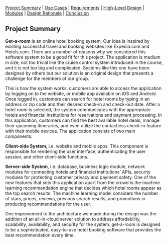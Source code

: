 [Project Summary](index.md) | [Use Cases](use_cases.md) | [Requirements](requirements.md) | [High-Level Design](high_level_design.md) | [Modules](modules.md) | [Design Rationale](design_rationale.md) | [Conclusion](conclusion.md)

## Project Summary

**Get-a-room** is an online hotel booking system. Our idea is inspired by existing successful travel and booking websites like Expedia.com and Hotels.com. There are a number of reasons why we considered this software system to be a good fit for this project. The application is medium in size, not too trivial like the cruise control system introduced in the course, and it is not too big and complicated. Systems like this one have been designed by others but our solution is an original design that presents a challenge for the members of our group.

This is how the system works: customers are able to access the application by logging on to the website, or mobile app available on iOS and Android. Once logged in, customers can search for hotel rooms by typing in an address or zip code and their desired check-in and check-out date. After a hotel room is selected, the system communicates with the appropriate hotels and financial institutions for reservations and payment processing. In this application, customers can find the best available hotel deals, manage their upcoming itineraries, and even utilize the contactless check-in feature with their mobile devices. The application consists of two main components:

**Client-side System**, i.e. website and mobile apps. This component is responsible for rendering the user interface, authenticating the user session, and other client-side functions.

**Server-side System**, i.e. database, business logic module, network modules for connecting hotels and financial institutions’ APIs, security modules for protecting customer privacy and payment safety. One of the new features that sets this application apart from the crowd is the machine learning recommendation engine that decides which hotel rooms appear as the top search results. The machine learning model considers the number of stars, prices, reviews, previous search results, and promotions in producing recommendations for the user.

One improvement to the architecture we made during the design was the addition of an all-in-cloud server solution to address affordability, scalability, availability, and security for the system. get-a-room is designed to be a sophisticated, easy-to-use hotel booking software that provides the best recommendation every time.
